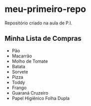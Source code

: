 # meu-primeiro-repo 
Repositório criado na aula de P.I.


## Minha Lista de Compras 
- Pão
- Macarrão
- Molho de Tomate
- Batata 
- Sorvete
- Pizza
- Toddy
- Frango
- Guaraná Cruzeiro
- Papel Higiênico Folha Dupla
